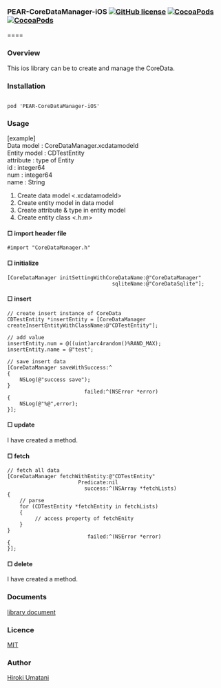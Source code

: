 ### PEAR-CoreDataManager-iOS [![GitHub license](https://img.shields.io/badge/LICENSE-MIT%20LICENSE-blue.svg)](https://github.com/HirokiUmatani/PEAR-CoreDataManager-iOS/LICENSE) [![CocoaPods](https://img.shields.io/badge/platform-ios-lightgrey.svg)](https://cocoapods.org/pods/PEAR-CoreDataManager-iOS) [![CocoaPods](https://img.shields.io/cocoapods/v/PEAR-CoreDataManager-iOS.svg)](https://cocoapods.org/pods/PEAR-CoreDataManager-iOS)  

====
### Overview
This ios library can be to create and manage the CoreData.

### Installation
<code>
pod 'PEAR-CoreDataManager-iOS'
</code>

### Usage
[example]    
Data model : CoreDataManager.xcdatamodeld  
Entity model : CDTestEntity  
attribute : type of Entity    
id   : integer64   
num  : integer64  
name : String   

1. Create data model <.xcdatamodeld>
2. Create entity model in data model
3. Create attribute & type in entity model
4. Create entity class <.h.m>

#### □ import header file
```
#import "CoreDataManager.h"
```

#### □ initialize
```
[CoreDataManager initSettingWithCoreDataName:@"CoreDataManager"
                                  sqliteName:@"CoreDataSqlite"];
```

#### □ insert
```
// create insert instance of CoreData
CDTestEntity *insertEntity = [CoreDataManager createInsertEntityWithClassName:@"CDTestEntity"];
    
// add value
insertEntity.num = @((uint)arc4random()%RAND_MAX);
insertEntity.name = @"test";
    
// save insert data
[CoreDataManager saveWithSuccess:^
{
    NSLog(@"success save");
}
                         failed:^(NSError *error)
{
    NSLog(@"%@",error);
}];
```

#### □ update
I have created a method.

#### □ fetch
```
// fetch all data
[CoreDataManager fetchWithEntity:@"CDTestEntity"
                       Predicate:nil
                         success:^(NSArray *fetchLists)
{
    // parse
    for (CDTestEntity *fetchEntity in fetchLists)
    {
         // access property of fetchEnity    
    }
}
                          failed:^(NSError *error)
{
}];
```

#### □ delete
I have created a method.

### Documents
[library document](http://cocoadocs.org/docsets/PEAR-CoreDataManager-iOS)

### Licence
[MIT](https://github.com/HirokiUmatani/PEAR-CoreDataManager-iOS/blob/master/LICENSE)

### Author
[Hiroki Umatani](https://github.com/HirokiUmatani)
